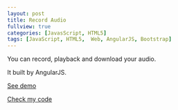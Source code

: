 ```yaml
---
layout: post
title: Record Audio
fullview: true
categories: [JavasScript, HTML5]
tags: [JavaScript, HTML5,  Web, AngularJS, Bootstrap]
---
```


You can record, playback and download your audio.

It built by AngularJS.


<a class="btn btn-default" href="http://www.siyuanzhou.com/recordaudio/">See demo</a>

<a class="btn btn-default" href="https://github.com/godofhand/recordaudio">Check my code</a>
